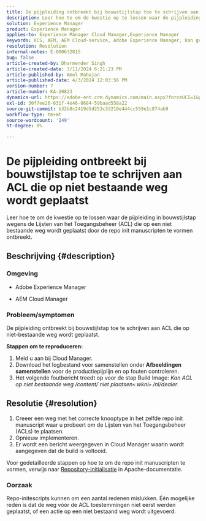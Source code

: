 ```yaml
---
title: De pijpleiding ontbreekt bij bouwstijlstap toe te schrijven aan ACL die op niet bestaande weg wordt geplaatst
description: Leer hoe te om de kwestie op te lossen waar de pijpleiding in bouwstijlstap wegens ACL die op geen bestaande weg wordt geplaatst ontbreekt.
solution: Experience Manager
product: Experience Manager
applies-to: Experience Manager Cloud Manager,Experience Manager
keywords: KCS, AEM, AEM Cloud-service, Adobe Experience Manager, kan geen ACL instellen op een niet bestaand pad
resolution: Resolution
internal-notes: E-000632815
bug: false
article-created-by: Dharmender Singh
article-created-date: 3/11/2024 6:21:23 PM
article-published-by: Amol Mahajan
article-published-date: 4/3/2024 12:03:56 PM
version-number: 7
article-number: KA-20823
dynamics-url: https://adobe-ent.crm.dynamics.com/main.aspx?forceUCI=1&pagetype=entityrecord&etn=knowledgearticle&id=864b8c26-d4df-ee11-904c-6045bd05e816
exl-id: 30f7ee26-631f-4e46-8684-59baad558a22
source-git-commit: b32b8c2419d5d253c33210e444cc559e1c874ab9
workflow-type: tm+mt
source-wordcount: '249'
ht-degree: 0%

---
```


# De pijpleiding ontbreekt bij bouwstijlstap toe te schrijven aan ACL die op niet bestaande weg wordt geplaatst


Leer hoe te om de kwestie op te lossen waar de pijpleiding in bouwstijlstap wegens de Lijsten van het Toegangsbeheer (ACL) die op een niet bestaande weg wordt geplaatst door de repo init manuscripten te vormen ontbreekt.

## Beschrijving {#description}


### <b>Omgeving</b>

- Adobe Experience Manager


- AEM Cloud Manager




### <b>Probleem/symptomen</b>

De pijpleiding ontbreekt bij bouwstijlstap toe te schrijven aan ACL die op niet-bestaande weg wordt geplaatst.

<b>Stappen om te reproduceren:</b>

1. Meld u aan bij Cloud Manager.
2. Download het logbestand voor samenstellen onder <b>Afbeeldingen samenstellen</b> voor de productiepijplijn en op fouten controleren.
3. Het volgende foutbericht treedt op voor de stap Build Image: *Kan ACL op niet bestaande weg /content/ niet plaatsen`<` wkni`>` /nl/dealer*.



## Resolutie {#resolution}


1. Creeer een weg met het correcte knooptype in het zelfde repo init manuscript waar u probeert om de Lijsten van het Toegangsbeheer (ACLs) te plaatsen.
2. Opnieuw implementeren.
3. Er wordt een bericht weergegeven in Cloud Manager waarin wordt aangegeven dat de build is voltooid.


Voor gedetailleerde stappen op hoe te om de repo init manuscripten te vormen, verwijs naar [Repository-initialisatie](https://sling.apache.org/documentation/bundles/repository-initialization.html) in Apache-documentatie.

### <b>Oorzaak</b>

Repo-initescripts kunnen om een aantal redenen mislukken. Één mogelijke reden is dat de weg vóór de ACL toestemmingen niet eerst werden geplaatst, of een actie op een niet bestaand weg wordt uitgevoerd.
